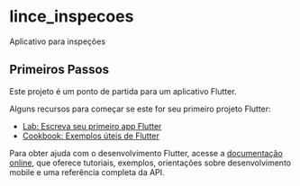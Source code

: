 # lince_inspecoes

Aplicativo para inspeções

## Primeiros Passos

Este projeto é um ponto de partida para um aplicativo Flutter.

Alguns recursos para começar se este for seu primeiro projeto Flutter:

- [Lab: Escreva seu primeiro app Flutter](https://docs.flutter.dev/get-started/codelab)
- [Cookbook: Exemplos úteis de Flutter](https://docs.flutter.dev/cookbook)

Para obter ajuda com o desenvolvimento Flutter, acesse a
[documentação online](https://docs.flutter.dev/), que oferece tutoriais,
exemplos, orientações sobre desenvolvimento mobile e uma referência completa da API.
